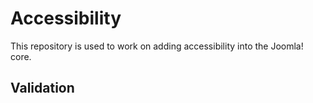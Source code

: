 # Accessibility
This repository is used to work on adding accessibility into the Joomla! core.

## Validation
